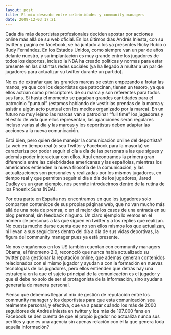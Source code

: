 ```yaml
---
layout: post
title: El mix deseado entre celebridades y community managers
date: 2009-12-03 17:21
---
```

Cada día más deportistas profesionales deciden apostar por acciones online más allá de su web oficial. En los últimos días Andrés Iniesta, con su twitter y página en facebook, se ha juntado a los ya presentes Ricky Rubio o Rudy Fernández. En los Estados Unidos, como siempre van un par de años delante nuestro, y su implantación es muy grande entre los jugadores de todos los deportes, incluso la NBA ha creado políticas y normas para estar presente en las distintas redes sociales (ya ha llegado a multar a un par de jugadores para actualizar su twitter durante un partido).

No es de extrañar que las grandes marcas se estén empezando a frotar las manos, ya que con los deportistas que patrocinan, tienen un tesoro, ya que ellos actúan como prescriptores de su marca y son referentes para todos sus fans. Si hasta el momento se pagaban grandes cantidades para el patrocinio “puntual” (estamos hablando de vestir las prendas de la marca y asistir a algún acto puntual con los medios organizado por la marca). En un futuro no muy lejano las marcas van a patrocinar “full time” los jugadores y el estilo de vida que ellos representan, las apariciones serán regulares incluso varias al día y las marcas y los deportistas deben adaptar las acciones a la nueva comunicación.

Está bien, pero quien debe manejar la comunicación online del deportista? La web en tiempo real (o sea Twitter y Facebook para la mayoría) se caracteriza por poder seguir el día a día de las personas a las que sigues y además poder interactuar con ellos. Aquí encontramos la primera gran diferencia entre las celebridades americanas y las españolas, mientras los americanos entienden la nueva filosofía de la comunicación, y las actualizaciones son personales y realizadas por los mismos jugadores, en tiempo real y que permiten seguir el día a día de los jugadores, Jared Dudley es un gran ejemplo, nos permite introducirnos dentro de la rutina de los Phoenix Suns (NBA).

Por otra parte en España nos encontramos en que los jugadores solo comparten contenidos de sus propias páginas web, que no van mucho más allá de una nota de premsa, o en el mejor de los casos de una entrada en su blog personal, sin feedback ninguno. Un claro ejemplo lo vemos en el número de personas a las que siguen en twitter y a los replies que realizan. No cuesta mucho darse cuenta que no son ellos mismos los que actualizan, ni llevan a sus seguidores dentro del día a día de sus vidas deportivas, la figura del community manager pues ya está presente.

No nos engañemos en los US también cuentan con community managers Obama, el fénomeno 2.0, reconoció que nunca había actualizado su twitter para gestionar la reputación online, que además generan contenidos relacionados con el mismo jugador y ayudan a con la formación en nuevas tecnologías de los jugadores, pero ellos entienden que detrás hay una estrategia en la que el sujeto principal de la comunicación es el jugador y que él debe no solo de ser el protagonista de la información, sino ayudar a generarla de manera personal.

Pienso que debemos llegar al mix de gestión de reputación entre los community manager y los deportistas para que esta comunicación sea realmente personal, y efectiva, que va a pasar cuándo los más de 2000 seguidores de Andrés Iniesta en twitter y los más de 197.000 fans en Facebook se den cuenta de que el propio jugador no actualiza nunca sus perfiles y que es una agencia sin apenas relación con él la que genera toda aquella información?
